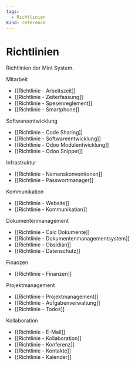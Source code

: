 ```yaml
---
tags:
  - Richtlinien
kind: reference
---
```

# Richtlinien

Richtlinien der Mint System.

Mitarbeit

* [[Richtlinie - Arbeitszeit]]
* [[Richtlinie - Zeiterfassung]]
* [[Richtlinie - Spesenreglement]]  
* [[Richtlinie - Smartphone]]

Softwareentwicklung

* [[Richtlinie - Code Sharing]]  
* [[Richtlinie - Softwareentwicklung]]
* [[Richtlinie - Odoo Modulentwicklung]]
* [[Richtlinie - Odoo Snippet]]

Infrastruktur

* [[Richtlinie - Namenskonventionen]]  
* [[Richtlinie - Passwortmanager]]  

Kommunikation

* [[Richtlinie - Website]]  
* [[Richtlinie - Kommunikation]]

Dokumentenmanagement

* [[Richtlinie - Calc Dokumente]]
* [[Richtlinie - Dokumentenmanagementsystem]]  
* [[Richtlinie - Obsidian]]
* [[Richtlinie - Datenschutz]]

Finanzen

* [[Richtlinie - Finanzen]]

Projektmanagement

* [[Richtlinie - Projektmanagement]]
* [[Richtlinie - Aufgabenverwaltung]]
* [[Richtlinie - Todos]]

Kollaboration

* [[Richtlinie - E-Mail]]  
* [[Richtlinie - Kollaboration]]
* [[Richtlinie - Konferenz]]  
* [[Richtlinie - Kontakte]]
* [[Richtlinie - Kalender]]